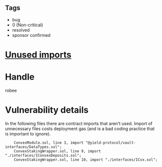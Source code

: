 ## Tags

- bug
- 0 (Non-critical)
- resolved
- sponsor confirmed

# [Unused imports](https://github.com/code-423n4/2022-01-yield-findings/issues/8) 

# Handle

robee


# Vulnerability details

In the following files there are contract imports that aren't used. 
Import of unnecessary files costs deployment gas (and is a bad coding practice that is important to ignore). 

        ConvexModule.sol, line 3, import "@yield-protocol/vault-interfaces/DataTypes.sol";
        ConvexStakingWrapper.sol, line 9, import "./interfaces/IConvexDeposits.sol";
        ConvexStakingWrapper.sol, line 10, import "./interfaces/ICvx.sol";

